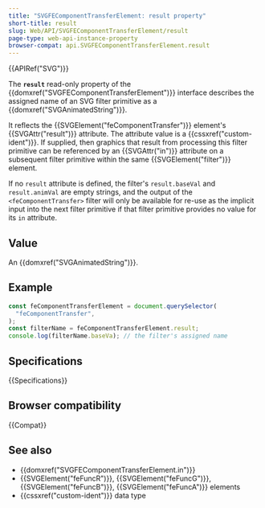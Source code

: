 ```yaml
---
title: "SVGFEComponentTransferElement: result property"
short-title: result
slug: Web/API/SVGFEComponentTransferElement/result
page-type: web-api-instance-property
browser-compat: api.SVGFEComponentTransferElement.result
---
```


{{APIRef("SVG")}}

The **`result`** read-only property of the {{domxref("SVGFEComponentTransferElement")}} interface describes the assigned name of an SVG filter primitive as a {{domxref("SVGAnimatedString")}}.

It reflects the {{SVGElement("feComponentTransfer")}} element's {{SVGAttr("result")}} attribute. The attribute value is a {{cssxref("custom-ident")}}. If supplied, then graphics that result from processing this filter primitive can be referenced by an {{SVGAttr("in")}} attribute on a subsequent filter primitive within the same {{SVGElement("filter")}} element.

If no `result` attribute is defined, the filter's `result.baseVal` and `result.animVal` are empty strings, and the output of the `<feComponentTransfer>` filter will only be available for re-use as the implicit input into the next filter primitive if that filter primitive provides no value for its `in` attribute.

## Value

An {{domxref("SVGAnimatedString")}}.

## Example

```js
const feComponentTransferElement = document.querySelector(
  "feComponentTransfer",
);
const filterName = feComponentTransferElement.result;
console.log(filterName.baseVa); // the filter's assigned name
```

## Specifications

{{Specifications}}

## Browser compatibility

{{Compat}}

## See also

- {{domxref("SVGFEComponentTransferElement.in")}}
- {{SVGElement("feFuncR")}}, {{SVGElement("feFuncG")}}, {{SVGElement("feFuncB")}}, {{SVGElement("feFuncA")}} elements
- {{cssxref("custom-ident")}} data type
